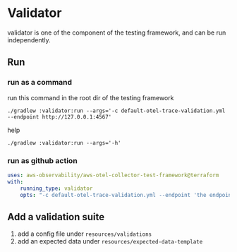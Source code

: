 # Validator
validator is one of the component of the testing framework, and can be run independently.

## Run
### run as a command

run this command in the root dir of the testing framework

```shell
./gradlew :validator:run --args='-c default-otel-trace-validation.yml --endpoint http://127.0.0.1:4567'
```

help

```shell
./gradlew :validator:run --args='-h'
```

### run as github action

```yaml
uses: aws-observability/aws-otel-collector-test-framework@terraform
with:
    running_type: validator
    opts: "-c default-otel-trace-validation.yml --endpoint 'the endpoint to test(Ex. 127.0.0.1:4567)'"
```

## Add a validation suite

1. add a config file under `resources/validations`
2. add an expected data under `resources/expected-data-template`